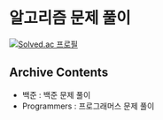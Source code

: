 # 알고리즘 문제 풀이
[![Solved.ac 프로필](http://mazassumnida.wtf/api/v2/generate_badge?boj={kyungwon.dev})](https://solved.ac/{kyungwon.dev})
## Archive Contents

- 백준 : 백준 문제 풀이
- Programmers : 프로그래머스 문제 풀이
